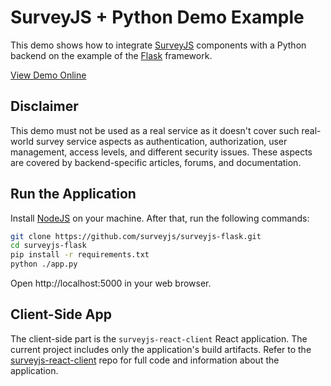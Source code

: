# SurveyJS + Python Demo Example

This demo shows how to integrate [SurveyJS](https://surveyjs.io/) components with a Python backend on the example of the [Flask](https://flask.palletsprojects.com/en/stable/) framework.

[View Demo Online](https://surveyjs-flask.azurewebsites.net/)

## Disclaimer

This demo must not be used as a real service as it doesn't cover such real-world survey service aspects as authentication, authorization, user management, access levels, and different security issues. These aspects are covered by backend-specific articles, forums, and documentation.

## Run the Application

Install [NodeJS](https://nodejs.org/) on your machine. After that, run the following commands:

```bash
git clone https://github.com/surveyjs/surveyjs-flask.git
cd surveyjs-flask
pip install -r requirements.txt
python ./app.py
```

Open http://localhost:5000 in your web browser.

## Client-Side App

The client-side part is the `surveyjs-react-client` React application. The current project includes only the application's build artifacts. Refer to the [surveyjs-react-client](https://github.com/surveyjs/surveyjs-react-client) repo for full code and information about the application.
